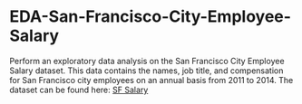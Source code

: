 # EDA-San-Francisco-City-Employee-Salary
Perform an exploratory data analysis on the San Francisco City Employee Salary dataset.
This data contains the names, job title, and compensation for San Francisco city employees on an annual basis from 2011 to 2014.
The dataset can be found here: <a href= "https://www.kaggle.com/kaggle/sf-salaries" > SF Salary </a>
